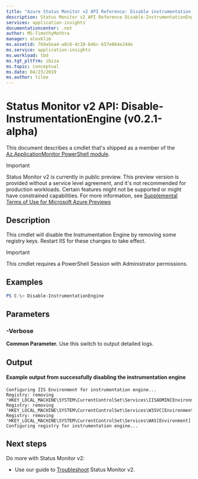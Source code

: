 ```yaml
---
title: "Azure Status Monitor v2 API Reference: Disable instrumentation engine | Microsoft Docs"
description: Status Monitor v2 API Reference Disable-InstrumentationEngine. Monitor website performance without redeploying the website. Works with ASP.NET web apps hosted on-premises, in VMs or on Azure.
services: application-insights
documentationcenter: .net
author: MS-TimothyMothra
manager: alexklim
ms.assetid: 769a5ea4-a8c6-4c18-b46c-657e864e24de
ms.service: application-insights
ms.workload: tbd
ms.tgt_pltfrm: ibiza
ms.topic: conceptual
ms.date: 04/23/2019
ms.author: tilee
---
```

# Status Monitor v2 API: Disable-InstrumentationEngine (v0.2.1-alpha)

This document describes a cmdlet that's shipped as a member of the [Az.ApplicationMonitor PowerShell module](https://www.powershellgallery.com/packages/Az.ApplicationMonitor/).

> [!IMPORTANT]
> Status Monitor v2 is currently in public preview.
> This preview version is provided without a service level agreement, and it's not recommended for production workloads. Certain features might not be supported or might have constrained capabilities.
> For more information, see [Supplemental Terms of Use for Microsoft Azure Previews](https://azure.microsoft.com/support/legal/preview-supplemental-terms/)

## Description

This cmdlet will disable the Instrumentation Engine by removing some registry keys.
Restart IIS for these changes to take effect.

> [!IMPORTANT] 
> This cmdlet requires a PowerShell Session with Administrator permissions.

## Examples

```powershell
PS C:\> Disable-InstrumentationEngine
```

## Parameters 

### -Verbose
**Common Parameter.** Use this switch to output detailed logs.

## Output


#### Example output from successfully disabling the instrumentation engine

```
Configuring IIS Environment for instrumentation engine...
Registry: removing 'HKEY_LOCAL_MACHINE\SYSTEM\CurrentControlSet\Services\IISADMIN[Environment]'
Registry: removing 'HKEY_LOCAL_MACHINE\SYSTEM\CurrentControlSet\Services\W3SVC[Environment]'
Registry: removing 'HKEY_LOCAL_MACHINE\SYSTEM\CurrentControlSet\Services\WAS[Environment]'
Configuring registry for instrumentation engine...
```


## Next steps

 Do more with Status Monitor v2:
 - Use our guide to [Troubleshoot](status-monitor-v2-troubleshoot) Status Monitor v2.
